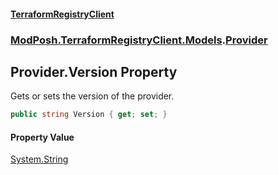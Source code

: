 #### [TerraformRegistryClient](index.md 'index')
### [ModPosh.TerraformRegistryClient.Models](ModPosh.TerraformRegistryClient.Models.md 'ModPosh.TerraformRegistryClient.Models').[Provider](ModPosh.TerraformRegistryClient.Models.Provider.md 'ModPosh.TerraformRegistryClient.Models.Provider')

## Provider.Version Property

Gets or sets the version of the provider.

```csharp
public string Version { get; set; }
```

#### Property Value
[System.String](https://docs.microsoft.com/en-us/dotnet/api/System.String 'System.String')
